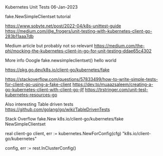 Kubernetes Unit Tests
06-Jan-2023

fake.NewSimpleClientset tutorial

https://www.sobyte.net/post/2022-04/k8s-unittest-guide
https://medium.com/@e_frogers/unit-testing-with-kubernetes-client-go-283b11aaa7db


Medium article but probably not so relevant
https://medium.com/the-phi/mocking-the-kubernetes-client-in-go-for-unit-testing-ddae65c4302


More info
Ooogle
fake.newsimpleclientset() hello world

https://pkg.go.dev/k8s.io/client-go/kubernetes/fake

https://stackoverflow.com/questions/57833499/how-to-write-simple-tests-for-client-go-using-a-fake-client
https://dev.to/muaazsaleem/creating-a-go-kubernetes-client-with-client-go-jlf
https://trstringer.com/unit-test-kubernetes-resources-go


Also interesting
Table driven tests
https://github.com/golang/go/wiki/TableDrivenTests


Stack Overflow
fake.New
k8s.io/client-go/kubernetes/fake
NewSimpleClientset

real client-go
	client, err := kubernetes.NewForConfig(cfg)
	"k8s.io/client-go/kubernetes"

config, err := rest.InClusterConfig()


